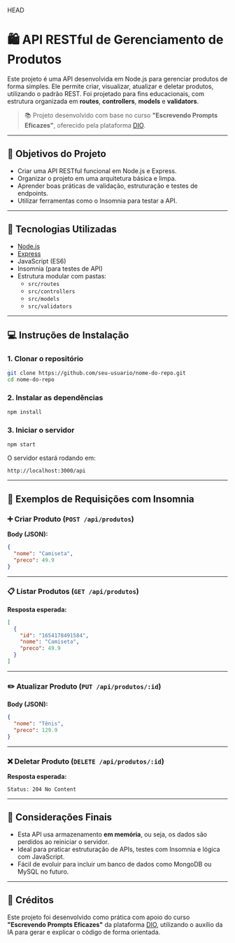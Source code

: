 HEAD
# 🛍️ API RESTful de Gerenciamento de Produtos

Este projeto é uma API desenvolvida em Node.js para gerenciar produtos de forma simples. Ele permite criar, visualizar, atualizar e deletar produtos, utilizando o padrão REST. Foi projetado para fins educacionais, com estrutura organizada em **routes**, **controllers**, **models** e **validators**.

> 📚 Projeto desenvolvido com base no curso **"Escrevendo Prompts Eficazes"**, oferecido pela plataforma [DIO](https://www.dio.me/).

---

## 🎯 Objetivos do Projeto

- Criar uma API RESTful funcional em Node.js e Express.
- Organizar o projeto em uma arquitetura básica e limpa.
- Aprender boas práticas de validação, estruturação e testes de endpoints.
- Utilizar ferramentas como o Insomnia para testar a API.

---

## 🧰 Tecnologias Utilizadas

- [Node.js](https://nodejs.org/)
- [Express](https://expressjs.com/)
- JavaScript (ES6)
- Insomnia (para testes de API)
- Estrutura modular com pastas:
  - `src/routes`
  - `src/controllers`
  - `src/models`
  - `src/validators`

---

## 💻 Instruções de Instalação

### 1. Clonar o repositório

```bash
git clone https://github.com/seu-usuario/nome-do-repo.git
cd nome-do-repo
```

### 2. Instalar as dependências

```bash
npm install
```

### 3. Iniciar o servidor

```bash
npm start
```

O servidor estará rodando em:

```
http://localhost:3000/api
```

---

## 🔌 Exemplos de Requisições com Insomnia

### ➕ Criar Produto (`POST /api/produtos`)

**Body (JSON):**

```json
{
  "nome": "Camiseta",
  "preco": 49.9
}
```

---

### 📋 Listar Produtos (`GET /api/produtos`)

**Resposta esperada:**

```json
[
  {
    "id": "1654178491584",
    "nome": "Camiseta",
    "preco": 49.9
  }
]
```

---

### ✏️ Atualizar Produto (`PUT /api/produtos/:id`)

**Body (JSON):**

```json
{
  "nome": "Tênis",
  "preco": 129.9
}
```

---

### ❌ Deletar Produto (`DELETE /api/produtos/:id`)

**Resposta esperada:**

```
Status: 204 No Content
```

---

## 📝 Considerações Finais

- Esta API usa armazenamento **em memória**, ou seja, os dados são perdidos ao reiniciar o servidor.
- Ideal para praticar estruturação de APIs, testes com Insomnia e lógica com JavaScript.
- Fácil de evoluir para incluir um banco de dados como MongoDB ou MySQL no futuro.

---

## 📌 Créditos

Este projeto foi desenvolvido como prática com apoio do curso **"Escrevendo Prompts Eficazes"** da plataforma [DIO](https://www.dio.me/), utilizando o auxílio da IA para gerar e explicar o código de forma orientada.


